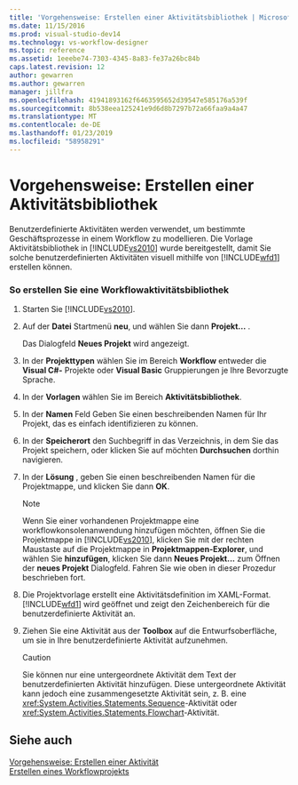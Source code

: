 ```yaml
---
title: 'Vorgehensweise: Erstellen einer Aktivitätsbibliothek | Microsoft-Dokumentation'
ms.date: 11/15/2016
ms.prod: visual-studio-dev14
ms.technology: vs-workflow-designer
ms.topic: reference
ms.assetid: 1eeebe74-7303-4345-8a83-fe37a26bc84b
caps.latest.revision: 12
author: gewarren
ms.author: gewarren
manager: jillfra
ms.openlocfilehash: 41941893162f6463595652d39547e585176a539f
ms.sourcegitcommit: 8b538eea125241e9d6d8b7297b72a66faa9a4a47
ms.translationtype: MT
ms.contentlocale: de-DE
ms.lasthandoff: 01/23/2019
ms.locfileid: "58958291"
---
```

# <a name="how-to-create-an-activity-library"></a>Vorgehensweise: Erstellen einer Aktivitätsbibliothek
Benutzerdefinierte Aktivitäten werden verwendet, um bestimmte Geschäftsprozesse in einem Workflow zu modellieren. Die Vorlage Aktivitätsbibliothek in [!INCLUDE[vs2010](../includes/vs2010-md.md)] wurde bereitgestellt, damit Sie solche benutzerdefinierten Aktivitäten visuell mithilfe von [!INCLUDE[wfd1](../includes/wfd1-md.md)] erstellen können.  
  
### <a name="to-create-a-workflow-activity-library"></a>So erstellen Sie eine Workflowaktivitätsbibliothek  
  
1.  Starten Sie [!INCLUDE[vs2010](../includes/vs2010-md.md)].  
  
2.  Auf der **Datei** Startmenü **neu**, und wählen Sie dann **Projekt...** .  
  
     Das Dialogfeld **Neues Projekt** wird angezeigt.  
  
3.  In der **Projekttypen** wählen Sie im Bereich **Workflow** entweder die **Visual C#-** Projekte oder **Visual Basic** Gruppierungen je Ihre Bevorzugte Sprache.  
  
4.  In der **Vorlagen** wählen Sie im Bereich **Aktivitätsbibliothek**.  
  
5.  In der **Namen** Feld Geben Sie einen beschreibenden Namen für Ihr Projekt, das es einfach identifizieren zu können.  
  
6.  In der **Speicherort** den Suchbegriff in das Verzeichnis, in dem Sie das Projekt speichern, oder klicken Sie auf möchten **Durchsuchen** dorthin navigieren.  
  
7.  In der **Lösung** , geben Sie einen beschreibenden Namen für die Projektmappe, und klicken Sie dann **OK**.  
  
    > [!NOTE]
    >  Wenn Sie einer vorhandenen Projektmappe eine workflowkonsolenanwendung hinzufügen möchten, öffnen Sie die Projektmappe in [!INCLUDE[vs2010](../includes/vs2010-md.md)], klicken Sie mit der rechten Maustaste auf die Projektmappe in **Projektmappen-Explorer**, und wählen Sie **hinzufügen**, klicken Sie dann  **Neues Projekt...** zum Öffnen der **neues Projekt** Dialogfeld. Fahren Sie wie oben in dieser Prozedur beschrieben fort.  
  
8.  Die Projektvorlage erstellt eine Aktivitätsdefinition im XAML-Format. [!INCLUDE[wfd1](../includes/wfd1-md.md)] wird geöffnet und zeigt den Zeichenbereich für die benutzerdefinierte Aktivität an.  
  
9. Ziehen Sie eine Aktivität aus der **Toolbox** auf die Entwurfsoberfläche, um sie in Ihre benutzerdefinierte Aktivität aufzunehmen.  
  
    > [!CAUTION]
    >  Sie können nur eine untergeordnete Aktivität dem Text der benutzerdefinierten Aktivität hinzufügen. Diese untergeordnete Aktivität kann jedoch eine zusammengesetzte Aktivität sein, z. B. eine <xref:System.Activities.Statements.Sequence>-Aktivität oder <xref:System.Activities.Statements.Flowchart>-Aktivität.  
  
## <a name="see-also"></a>Siehe auch  
 [Vorgehensweise: Erstellen einer Aktivität](http://msdn.microsoft.com/library/c09b1e99-21b5-4d96-9c04-ec31db3f4436)   
 [Erstellen eines Workflowprojekts](../workflow-designer/creating-a-workflow-project.md)